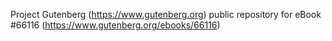 Project Gutenberg (https://www.gutenberg.org) public repository for
eBook #66116 (https://www.gutenberg.org/ebooks/66116)
